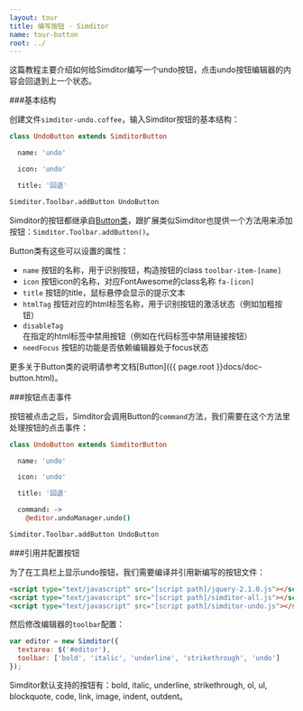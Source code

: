 ```yaml
---
layout: tour
title: 编写按钮 - Simditor
name: tour-button
root: ../
---
```


这篇教程主要介绍如何给Simditor编写一个undo按钮，点击undo按钮编辑器的内容会回退到上一个状态。


###基本结构

创建文件`simditor-undo.coffee`，输入Simditor按钮的基本结构：

```coffee
class UndoButton extends SimditorButton

  name: 'undo'

  icon: 'undo'

  title: '回退'

Simditor.Toolbar.addButton UndoButton
```

Simditor的按钮都继承自[Button类](https://github.com/mycolorway/simditor/blob/master/src/buttons/button.coffee)，跟扩展类似Simditor也提供一个方法用来添加按钮：`Simditor.Toolbar.addButton()`。

Button类有这些可以设置的属性：

* `name` 按钮的名称，用于识别按钮，构造按钮的class `toolbar-item-[name]`
* `icon` 按钮icon的名称，对应FontAwesome的class名称 `fa-[icon]`
* `title` 按钮的title，鼠标悬停会显示的提示文本
* `htmlTag` 按钮对应的html标签名称，用于识别按钮的激活状态（例如加粗按钮）
* `disableTag` 在指定的html标签中禁用按钮（例如在代码标签中禁用链接按钮）
* `needFocus` 按钮的功能是否依赖编辑器处于focus状态

更多关于Button类的说明请参考文档[Button]({{ page.root }}docs/doc-button.html)。


###按钮点击事件

按钮被点击之后，Simditor会调用Button的`command`方法，我们需要在这个方法里处理按钮的点击事件：

```coffee
class UndoButton extends SimditorButton

  name: 'undo'

  icon: 'undo'

  title: '回退'

  command: ->
    @editor.undoManager.undo()

Simditor.Toolbar.addButton UndoButton
```

###引用并配置按钮

为了在工具栏上显示undo按钮，我们需要编译并引用新编写的按钮文件：

```html
<script type="text/javascript" src="[script path]/jquery-2.1.0.js"></script>
<script type="text/javascript" src="[script path]/simditor-all.js"></script>
<script type="text/javascript" src="[script path]/simditor-undo.js"></script>
```

然后修改编辑器的`toolbar`配置：

```js
var editor = new Simditor({
  textarea: $('#editor'),
  toolbar: ['bold', 'italic', 'underline', 'strikethrough', 'undo']
});
```

Simditor默认支持的按钮有：bold, italic, underline, strikethrough, ol, ul, blockquote, code, link, image, indent, outdent。

